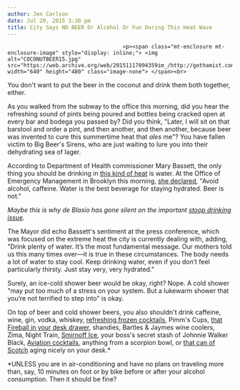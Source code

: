 ```yaml
---
author: Jen Carlson
date: Jul 20, 2015 3:30 pm
title: City Says NO BEER Or Alcohol Or Fun During This Heat Wave
---
```


	
										<p><span class="mt-enclosure mt-enclosure-image" style="display: inline;"> <img alt="COCONUTBEER15.jpg" src="https://web.archive.org/web/20151117094359im_/http://gothamist.com/attachments/arts_jen/COCONUTBEER15.jpg" width="640" height="480" class="image-none"> </span><br>
<span class="photo_caption">You don&apos;t want to put the beer in the coconut and drink them both together, either.</span></p>

<p>As you walked from the subway to the office this morning, did you hear the refreshing sound of pints being poured and bottles being cracked open at every bar and bodega you passed by? Did you think, &quot;Later, I will sit on that barstool and order a pint, and then another, and then another, because beer was invented to cure this summertime heat that <em>ales</em> me&quot;? You have fallen victim to Big Beer&apos;s Sirens, who are just waiting to lure you into their dehydrating sea of lager. </p>

<p>According to Department of Health commissioner Mary Bassett, the only thing you should be drinking in <a href="https://web.archive.org/web/20151117094359/http://gothamist.com/2015/07/20/hot_weather_continues_through_tomor.php">this kind of heat</a> is water. At the Office of Emergency Management in Brooklyn this morning, <a href="https://web.archive.org/web/20151117094359/http://observer.com/2015/07/new-york-city-health-commissioner-no-cold-beer-during-heat-wave/#ixzz3gSQo0BqR">she declared</a>, &quot;Avoid alcohol, caffeine. Water is the best beverage for staying hydrated. Beer is not.&quot;</p>

<p><em>Maybe this is why de Blasio has gone silent on the important <a href="https://web.archive.org/web/20151117094359/http://gothamist.com/2014/05/06/stoop_drinking_nyc.php">stoop drinking issue</a>.</em></p>

<p>The Mayor did echo Bassett&apos;s sentiment at the press conference, which was focused on the extreme heat the city is currently dealing with, adding, &quot;Drink plenty of water. It&#x2019;s the most fundamental message. Our mothers told us this many times over&#x2014;it is true in these circumstances. The body needs a lot of water to stay cool. Keep drinking water, even if you don&#x2019;t feel particularly thirsty. Just stay very, very hydrated.&quot;</p>

<p>Surely, an ice-cold shower beer would be okay, right? Nope. A cold shower &quot;may put too much of a stress on your system. But a lukewarm shower that you&#x2019;re not terrified to step into&quot; is okay.</p>

<p>On top of beer and cold shower beers, you also shouldn&apos;t drink caffeine, wine, gin, vodka, whiskey, <a href="https://web.archive.org/web/20151117094359/http://gothamist.com/2015/07/09/best_frozen_drinks_nyc.php">refreshing frozen cocktails</a>, Pimm&apos;s Cups, <a href="https://web.archive.org/web/20151117094359/https://twitter.com/laurenfaceevans/status/571423919565115392">that Fireball in your desk drawer</a>, shandies, Bartles &amp; Jaymes wine coolers, Zima, Night Train, <a href="https://web.archive.org/web/20151117094359/http://gothamist.com/2010/06/09/icing.php">Smirnoff Ice</a>, your boss&apos;s secret stash of Johnnie Walker Black, <a href="https://web.archive.org/web/20151117094359/http://gothamist.com/2013/10/05/the_aviation_cocktail.php">Aviation cocktails</a>, anything from a scorpion bowl, or <a href="https://web.archive.org/web/20151117094359/https://twitter.com/christrobbins/status/308705051482914816">that can of Scotch</a> aging nicely on your desk.*</p>

<p><span class="photo_caption">*UNLESS you are in air-conditioning and have no plans on traveling more than, say, 10 minutes on foot or by bike before or after your alcohol consumption. Then it should be fine?</span></p>					
										
									
				